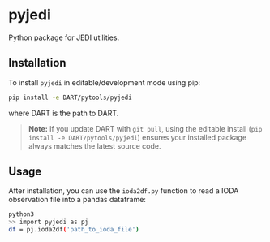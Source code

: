 # pyjedi

Python package for JEDI utilities.

## Installation

To install `pyjedi` in editable/development mode using pip:

   ```sh
   pip install -e DART/pytools/pyjedi
   ```

where DART is the path to DART.

> **Note:** If you update DART with `git pull`, using the editable install (`pip install -e DART/pytools/pyjedi`) ensures your installed package always matches the latest source code.


## Usage

After installation, you can use the `ioda2df.py` function to read a IODA observation file into a pandas dataframe:

```sh
python3
>> import pyjedi as pj
df = pj.ioda2df('path_to_ioda_file')
```


